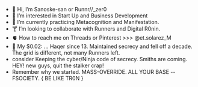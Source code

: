 - 🧋 Hi, I’m Sanoske-san or Runnr//_zer0 
- 🌆 I’m interested in Start Up and Business Development
- 🥲 I’m currently practicing Metacognition and Manifestation.
- 🍸 I’m looking to collaborate with Runners and Digital R0nin.
- 🫀 How to reach me on Threads or Pinterest >>> @et.solarez_M
- 🥠 My $0.02: ... Haqer since 13. Maintained secrecy and fell off a decade. The grid is different, not many Runners left.
- consider Keeping the cyber/Ninja code of secrecy. Smiths are coming. HEY! new guys, quit the stalker crap!
- Remember why we started. MASS-OVERRIDE. ALL YOUR BASE -- FSOCIETY. { BE LIKE TR0N }  
